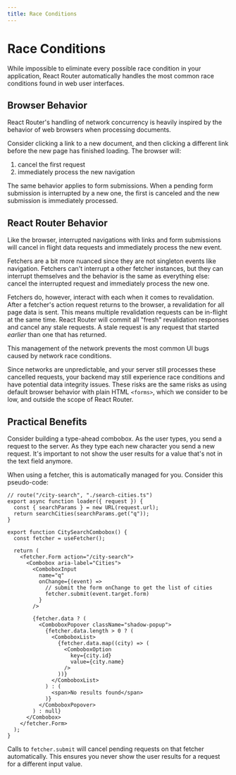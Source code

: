```yaml
---
title: Race Conditions
---
```


# Race Conditions

While impossible to eliminate every possible race condition in your application, React Router automatically handles the most common race conditions found in web user interfaces.

## Browser Behavior

React Router's handling of network concurrency is heavily inspired by the behavior of web browsers when processing documents.

Consider clicking a link to a new document, and then clicking a different link before the new page has finished loading. The browser will:

1. cancel the first request
2. immediately process the new navigation

The same behavior applies to form submissions. When a pending form submission is interrupted by a new one, the first is canceled and the new submission is immediately processed.

## React Router Behavior

Like the browser, interrupted navigations with links and form submissions will cancel in flight data requests and immediately process the new event.

Fetchers are a bit more nuanced since they are not singleton events like navigation. Fetchers can't interrupt a other fetcher instances, but they can interrupt themselves and the behavior is the same as everything else: cancel the interrupted request and immediately process the new one.

Fetchers do, however, interact with each when it comes to revalidation. After a fetcher's action request returns to the browser, a revalidation for all page data is sent. This means multiple revalidation requests can be in-flight at the same time. React Router will commit all "fresh" revalidation responses and cancel any stale requests. A stale request is any request that started _earlier_ than one that has returned.

This management of the network prevents the most common UI bugs caused by network race conditions.

Since networks are unpredictable, and your server still processes these cancelled requests, your backend may still experience race conditions and have potential data integrity issues. These risks are the same risks as using default browser behavior with plain HTML `<forms>`, which we consider to be low, and outside the scope of React Router.

## Practical Benefits

Consider building a type-ahead combobox. As the user types, you send a request to the server. As they type each new character you send a new request. It's important to not show the user results for a value that's not in the text field anymore.

When using a fetcher, this is automatically managed for you. Consider this pseudo-code:

```tsx
// route("/city-search", "./search-cities.ts")
export async function loader({ request }) {
  const { searchParams } = new URL(request.url);
  return searchCities(searchParams.get("q"));
}
```

```tsx
export function CitySearchCombobox() {
  const fetcher = useFetcher();

  return (
    <fetcher.Form action="/city-search">
      <Combobox aria-label="Cities">
        <ComboboxInput
          name="q"
          onChange={(event) =>
            // submit the form onChange to get the list of cities
            fetcher.submit(event.target.form)
          }
        />

        {fetcher.data ? (
          <ComboboxPopover className="shadow-popup">
            {fetcher.data.length > 0 ? (
              <ComboboxList>
                {fetcher.data.map((city) => (
                  <ComboboxOption
                    key={city.id}
                    value={city.name}
                  />
                ))}
              </ComboboxList>
            ) : (
              <span>No results found</span>
            )}
          </ComboboxPopover>
        ) : null}
      </Combobox>
    </fetcher.Form>
  );
}
```

Calls to `fetcher.submit` will cancel pending requests on that fetcher automatically. This ensures you never show the user results for a request for a different input value.
